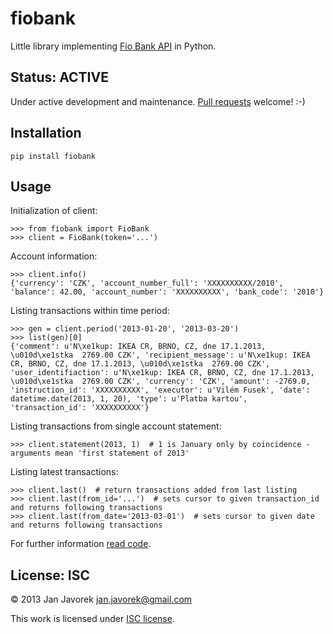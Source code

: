 # fiobank

Little library implementing [Fio Bank API](http://www.fio.cz/bank-services/internetbanking-api) in Python.

## Status: ACTIVE

Under active development and maintenance. [Pull requests](http://help.github.com/send-pull-requests/) welcome! :-)

## Installation

    pip install fiobank

## Usage

Initialization of client:

    >>> from fiobank import FioBank
    >>> client = FioBank(token='...')

Account information:

    >>> client.info()
    {'currency': 'CZK', 'account_number_full': 'XXXXXXXXXX/2010', 'balance': 42.00, 'account_number': 'XXXXXXXXXX', 'bank_code': '2010'}

Listing transactions within time period:

    >>> gen = client.period('2013-01-20', '2013-03-20')
    >>> list(gen)[0]
    {'comment': u'N\xe1kup: IKEA CR, BRNO, CZ, dne 17.1.2013, \u010d\xe1stka  2769.00 CZK', 'recipient_message': u'N\xe1kup: IKEA CR, BRNO, CZ, dne 17.1.2013, \u010d\xe1stka  2769.00 CZK', 'user_identifiaction': u'N\xe1kup: IKEA CR, BRNO, CZ, dne 17.1.2013, \u010d\xe1stka  2769.00 CZK', 'currency': 'CZK', 'amount': -2769.0, 'instruction_id': 'XXXXXXXXXX', 'executor': u'Vilém Fusek', 'date': datetime.date(2013, 1, 20), 'type': u'Platba kartou', 'transaction_id': 'XXXXXXXXXX'}

Listing transactions from single account statement:

    >>> client.statement(2013, 1)  # 1 is January only by coincidence - arguments mean 'first statement of 2013'

Listing latest transactions:

    >>> client.last()  # return transactions added from last listing
    >>> client.last(from_id='...')  # sets cursor to given transaction_id and returns following transactions
    >>> client.last(from_date='2013-03-01')  # sets cursor to given date and returns following transactions

For further information [read code](https://github.com/honzajavorek/fiobank/blob/master/fiobank.py).


## License: ISC

© 2013 Jan Javorek <jan.javorek@gmail.com>

This work is licensed under [ISC license](https://en.wikipedia.org/wiki/ISC_license).
